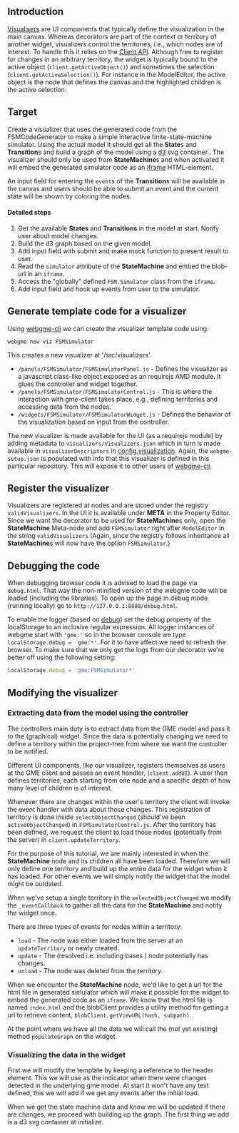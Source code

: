 ## Introduction
[Visualisers](https://github.com/webgme/webgme/wiki/GME-Visualizers) are UI components that typically define the visualization in the 
main canvas. Whereas decorators are part of the context or territory of another widget, visualizers control the territories, i.e., which 
nodes are of interest. To handle this it relies on the [Client API](https://github.com/webgme/webgme/wiki/GME-Client-API#loadingwatching-ie-listening-on-changes-nodes).
Although free to register for changes in an arbitrary territory, the widget is typically bound to the active object (`client.getActiveObject()`) and
sometimes the selection (`client.getActiveSelection()`). For instance in the ModelEditor, the active object is the node that defines the canvas and the highlighted children is the
active selection.

## Target
Create a visualizer that uses the generated code from the FSMCodeGenerator to make a simple interactive finite-state-machine simulator.
Using the actual model it should get all the **State**s and **Transition**s and build a graph of the model using a [d3](https://d3js.org/) svg container..
The visualizer should only be used from **StateMachine**s and when activated it will embed the generated simulator code as an
[iframe](https://developer.mozilla.org/en-US/docs/Web/HTML/Element/iframe) HTML-element.

An input field for entering the `event`s of the **Transition**s will be available in the canvas and users should be able to submit an event and the current state will be
shown by coloring the nodes.

#### Detailed steps

1. Get the available **States** and **Transitions** in the model at start. Notify user about model changes.
2. Build the d3 graph based on the given model.
3. Add input field with submit and make mock function to present result to user.
4. Read the `simulator` attribute of the **StateMachine** and embed the blob-url in an `iframe`.
5. Access the "globally" defined `FSM.Simulator` class from the `iframe`.
6. Add input field and hook up events from user to the simulator.

## Generate template code for a visualizer
Using [webgme-cli](https://github.com/webgme/webgme-cli) we can create the visualizer template code using:
 ```
 webgme new viz FSMSimulator
 ```
This creates a new visualizer at '/src/visualizers'. 
- `/panels/FSMSimulator/FSMSimulatorPanel.js` - Defines the visualizer as a javascript class-like object exposed as an requirejs AMD module. It glues the controller and widget together.
- `/panels/FSMSimulator/FSMSimulatorControl.js` - This is where the interaction with gme-client takes place, e.g., defining territories and accessing data from the nodes.
- `/widgets/FSMSimulator/FSMSimulatorWidget.js` - Defines the behavior of the visualization based on input from the controller.

The new visualizer is made available for the UI (as a requirejs module) by adding metadata to `visualizers/Visualizers.json` which in turn is 
made available in `visualizerDescriptors` in [config.visualization](https://github.com/webgme/webgme/tree/master/config#visualization).
Again, the `webgme-setup.json` is populated with info that this visualizer is defined in this particular repository. This will expose it to other users of [webgme-cli](https://github.com/webgme/webgme-cli).

## Register the visualizer
Visualizers are registered at nodes and are stored under the registry `validVisualizers`. In the UI it is available under **META** in the Property Editor.
Since we want the decorator to be used for **StateMachine**s only, open the **StateMachine** Meta-node and add `FSMSimulator` right after `ModelEditor` in the string `validVisualizers`
(Again, since the registry follows inheritance all **StateMachine**s will now have the option `FSMSimulator`.)

## Debugging the code
When debugging browser code it is advised to load the page via `debug.html`. That way the non-minified version of the webgme code will be loaded (including the libraries).
To open up the page in debug mode (running locally) go to `http://127.0.0.1:8888/debug.html`.

To enable the logger (based on [debug](https://github.com/visionmedia/debug)) set the debug property of the localStorage to an inclusive regular expression. 
All logger instances of webgme start with `'gme:'` so in the browser console we type `localStorage.debug = 'gme:*'`. For it to have affect we need to refresh the browser. 
To make sure that we only get the logs from our decorator we're better off using the following setting:

```javascript
localStorage.debug = 'gme:FSMSimulator*'
```

## Modifying the visualizer

### Extracting data from the model using the controller
The controllers main duty is to extract data from the GME model and pass it to the (graphical) widget. Since the data is potentially changing we need to
define a territory within the project-tree from where we want the controller to be notified.


Different UI components, like our visualizer, registers themselves as users at the GME client and passes an event handler, (`client.addUI`). A user then defines territories, each starting from one node
and a specific depth of how many level of children is of interest.

Whenever there are changes within the user's territory the client will invoke the event handler
with data about those changes. This registration of territory is done inside `selectObjectChanged` (should've been `activeObjectChanged`) in `FSMSimulatorControl.js`.
After the territory has been defined, we request the client to load those nodes (potentially from the server) in `client.updateTerritory`.

For the purpose of this tutorial, we are mainly interested in when the **StateMachine** node and its children all have been loaded. Therefore we will only define one territory
and build up the entire data for the widget when it has loaded. For other events we will simply notify the widget that the model might be outdated.

When we've setup a single territory in the `selectedObjectChanged` we modify the `_eventCallback` to gather all the data for the **StateMachine** and notify the
widget once.

There are three types of events for nodes within a territory:

- `load` - The node was either loaded from the server at an `updateTerritory` or newly created.
- `update` - The (resolved i.e. including bases ) node potentially has changes.
- `unload` - The node was deleted from the territory.

When we encounter the **StateMachine** node, we'd like to get a url for the html file in generated simulator which will make it possible for the
widget to embed the generated code as an `iframe`. We know that the html file is named `index.html` and the blobClient provides a
utility method for getting a url to retrieve content, `blobClient.getViewURL(hash, subpath)`.

At the point where we have all the data we will call the (not yet existing) method `populateGraph` on the widget.

### Visualizing the data in the widget
First we will modify the template by keeping a reference to the header element. This we will use as the indicator when there were
changes detected in the underlying gme model. At start it won't have any text defined, this we will add if we get any events after the initial load.

When we get the state machine data and know we will be updated if there are changes, we proceed with building up the graph.
The first thing we add is a d3 svg container at initialize.

